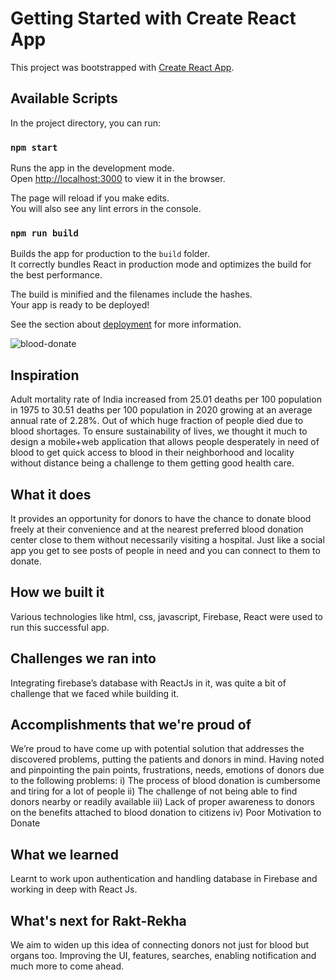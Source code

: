 # Getting Started with Create React App

This project was bootstrapped with [Create React App](https://github.com/facebook/create-react-app).

## Available Scripts

In the project directory, you can run:

### `npm start`

Runs the app in the development mode.\
Open [http://localhost:3000](http://localhost:3000) to view it in the browser.

The page will reload if you make edits.\
You will also see any lint errors in the console.


### `npm run build`

Builds the app for production to the `build` folder.\
It correctly bundles React in production mode and optimizes the build for the best performance.

The build is minified and the filenames include the hashes.\
Your app is ready to be deployed!

See the section about [deployment](https://facebook.github.io/create-react-app/docs/deployment) for more information.

![blood-donate](https://user-images.githubusercontent.com/61464399/138581233-fc7bb9f4-b45b-4554-b315-a51c9d24d39f.PNG)

## Inspiration
Adult mortality rate of India increased from 25.01 deaths per 100 population in 1975 to 30.51 deaths per 100 population in 2020 growing at an average annual rate of 2.28%. Out of which huge fraction of people died due to blood shortages. To ensure sustainability of lives, we thought it much to design a mobile+web application that allows people desperately in need of blood to get quick access to blood in their neighborhood and locality without distance being a challenge to them getting good health care. 

## What it does
It provides an opportunity for donors to have the chance to donate blood freely at their convenience and at the nearest preferred blood donation center close to them without necessarily visiting a hospital. Just like a social app you get to see posts of people in need and you can connect to them to donate.

## How we built it
Various technologies like html, css, javascript, Firebase, React were used to run this successful app.

## Challenges we ran into
Integrating firebase’s database with ReactJs in it, was quite a bit of challenge that we faced while building it. 

## Accomplishments that we're proud of
We’re proud to have come up with potential solution that addresses the discovered problems, putting the patients and donors in mind. Having noted and pinpointing the pain points, frustrations, needs, emotions of donors due to the following problems:
i) The process of blood donation is cumbersome and tiring for a lot of people
ii) The challenge of not being able to find donors nearby or readily available
iii) Lack of proper awareness to donors on the benefits attached to blood donation to citizens
iv) Poor Motivation to Donate

## What we learned
Learnt to work upon authentication and handling database in Firebase and working in deep with React Js.

## What's next for Rakt-Rekha
We aim to widen up this idea of connecting donors not just for blood but organs too. Improving the UI, features, searches, enabling notification and much more to come ahead.
